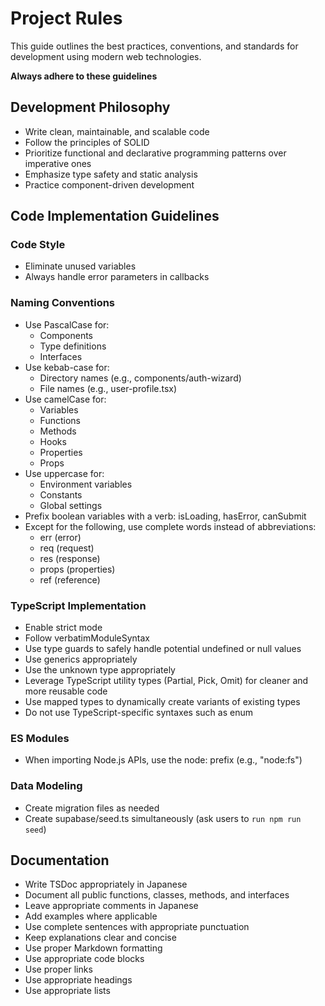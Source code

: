 # Project Rules

This guide outlines the best practices, conventions, and standards for development using modern web technologies.

**Always adhere to these guidelines**


## Development Philosophy

- Write clean, maintainable, and scalable code
- Follow the principles of SOLID
- Prioritize functional and declarative programming patterns over imperative ones
- Emphasize type safety and static analysis
- Practice component-driven development

## Code Implementation Guidelines
### Code Style

- Eliminate unused variables
- Always handle error parameters in callbacks

### Naming Conventions

- Use PascalCase for:
  - Components
  - Type definitions
  - Interfaces
- Use kebab-case for:
  - Directory names (e.g., components/auth-wizard)
  - File names (e.g., user-profile.tsx)
- Use camelCase for:
  - Variables
  - Functions
  - Methods
  - Hooks
  - Properties
  - Props
- Use uppercase for:
  - Environment variables
  - Constants
  - Global settings
- Prefix boolean variables with a verb: isLoading, hasError, canSubmit
- Except for the following, use complete words instead of abbreviations:
  - err (error)
  - req (request)
  - res (response)
  - props (properties)
  - ref (reference)

### TypeScript Implementation

- Enable strict mode
- Follow verbatimModuleSyntax
- Use type guards to safely handle potential undefined or null values
- Use generics appropriately
- Use the unknown type appropriately
- Leverage TypeScript utility types (Partial, Pick, Omit) for cleaner and more reusable code
- Use mapped types to dynamically create variants of existing types
- Do not use TypeScript-specific syntaxes such as enum

### ES Modules

- When importing Node.js APIs, use the node: prefix (e.g., "node:fs")

### Data Modeling
- Create migration files as needed
- Create supabase/seed.ts simultaneously (ask users to `run npm run seed`)

## Documentation
- Write TSDoc appropriately in Japanese
- Document all public functions, classes, methods, and interfaces
- Leave appropriate comments in Japanese
- Add examples where applicable
- Use complete sentences with appropriate punctuation
- Keep explanations clear and concise
- Use proper Markdown formatting
- Use appropriate code blocks
- Use proper links
- Use appropriate headings
- Use appropriate lists
